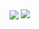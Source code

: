 <span>
  <img align="center" src="https://github-readme-stats.vercel.app/api/top-langs/?username=yjhtry&theme=onedark&hide=html,css,lua" />
</span>
<span>
  <img align="top" src="https://github-readme-stats.vercel.app/api?username=yjhtry&show_icons=true&theme=onedark" />
</span>
